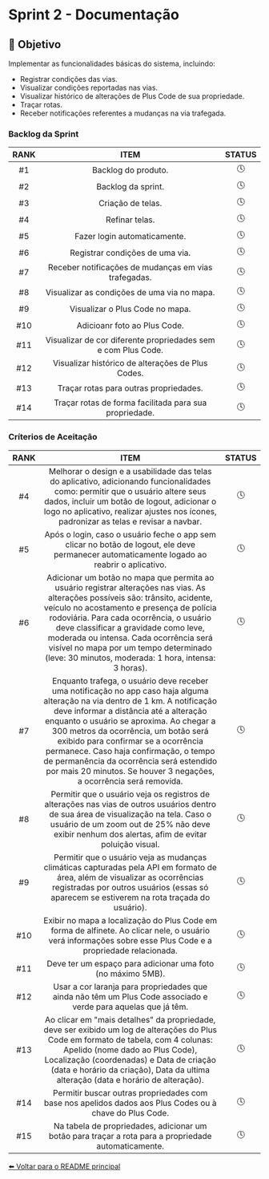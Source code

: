 # Sprint 2 - Documentação

## 📌 Objetivo
Implementar as funcionalidades básicas do sistema, incluindo:
- Registrar condições das vias.
- Visualizar condições reportadas nas vias.
- Visualizar histórico de alterações de Plus Code de sua propriedade.
- Traçar rotas.
- Receber notificações referentes a mudanças na via trafegada.


### Backlog da Sprint

| RANK   | ITEM   | STATUS |
| :----: | :----: | :----: |
|#1|Backlog do produto. | 🕓 |
|#2|Backlog da sprint. |🕓  |
|#3|Criação de telas. |  🕓|
|#4|Refinar telas. |  🕓|
|#5|Fazer login automaticamente. |  🕓|
|#6|Registrar condições de uma via. |  🕓|
|#7|Receber notificações de mudanças em vias trafegadas. |  🕓|
|#8|Visualizar as condições de uma via no mapa. |  🕓|
|#9|Visualizar o Plus Code no mapa. |  🕓|
|#10|Adicioanr foto ao Plus Code. |  🕓|
|#11|Visualizar de cor diferente propriedades sem e com Plus Code. |  🕓|
|#12|Visualizar histórico de alterações de Plus Codes. |  🕓|
|#13|Traçar rotas para outras propriedades. |  🕓|
|#14|Traçar rotas de forma facilitada para sua propriedade. |  🕓|

### Críterios de Aceitação

| RANK   | ITEM   | STATUS |
| :----: | :----: | :----: |
#4|Melhorar o design e a usabilidade das telas do aplicativo, adicionando funcionalidades como: permitir que o usuário altere seus dados, incluir um botão de logout, adicionar o logo no aplicativo, realizar ajustes nos ícones, padronizar as telas e revisar a navbar.| 🕓 |
#5|Após o login, caso o usuário feche o app sem clicar no botão de logout, ele deve permanecer automaticamente logado ao reabrir o aplicativo.| 🕓 |
#6|Adicionar um botão no mapa que permita ao usuário registrar alterações nas vias. As alterações possíveis são: trânsito, acidente, veículo no acostamento e presença de polícia rodoviária. Para cada ocorrência, o usuário deve classificar a gravidade como leve, moderada ou intensa. Cada ocorrência será visível no mapa por um tempo determinado (leve: 30 minutos, moderada: 1 hora, intensa: 3 horas).|🕓  |
|#7|Enquanto trafega, o usuário deve receber uma notificação no app caso haja alguma alteração na via dentro de 1 km. A notificação deve informar a distância até a alteração enquanto o usuário se aproxima. Ao chegar a 300 metros da ocorrência, um botão será exibido para confirmar se a ocorrência permanece. Caso haja confirmação, o tempo de permanência da ocorrência será estendido por mais 20 minutos. Se houver 3 negações, a ocorrência será removida.|  🕓|
|#8|Permitir que o usuário veja os registros de alterações nas vias de outros usuários dentro de sua área de visualização na tela. Caso o usuário de um zoom out de 25% não deve exibir nenhum dos alertas, afim de evitar poluição visual.|  🕓|
|#9|Permitir que o usuário veja as mudanças climáticas capturadas pela API em formato de área, além de visualizar as ocorrências registradas por outros usuários (essas só aparecem se estiverem na rota traçada do usuário).|  🕓|
|#10|Exibir no mapa a localização do Plus Code em forma de alfinete. Ao clicar nele, o usuário verá informações sobre esse Plus Code e a propriedade relacionada.|  🕓|
|#11|Deve ter um espaço para adicionar uma foto (no máximo 5MB).|  🕓|
|#12|Usar a cor laranja para propriedades que ainda não têm um Plus Code associado e verde para aquelas que já têm.|  🕓|
|#13|Ao clicar em "mais detalhes" da propriedade, deve ser exibido um log de alterações do Plus Code em formato de tabela, com 4 colunas: Apelido (nome dado ao Plus Code), Localização (coordenadas) e Data de criação (data e horário da criação), Data da ultima alteração (data e horário de alteração).|  🕓|
|#14|Permitir buscar outras propriedades com base nos apelidos dados aos Plus Codes ou à chave do Plus Code.|  🕓|
|#15|Na tabela de propriedades, adicionar um botão para traçar a rota para a propriedade automaticamente.|  🕓|


[⬅️ Voltar para o README principal](../../README.md)
